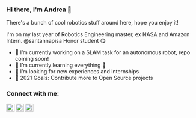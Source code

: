 ### Hi there, I'm Andrea 👋
There's a bunch of cool robotics stuff around here, hope you enjoy it!

I'm on my last year of Robotics Engineering master, ex NASA and Amazon Intern. @santannapisa Honor student 😋

- 🔭 I’m currently working on a SLAM task for an autonomous robot, repo coming soon!
- 🌱 I’m currently learning everything 🤣
- 👯 I’m looking for new experiences and internships
- 🥅 2021 Goals: Contribute more to Open Source projects

### Connect with me:

[<img align="left" alt="codeSTACKr | Twitter" width="22px" src="https://cdn.jsdelivr.net/npm/simple-icons@v3/icons/twitter.svg" />][twitter]
[<img align="left" alt="codeSTACKr | LinkedIn" width="22px" src="https://cdn.jsdelivr.net/npm/simple-icons@v3/icons/linkedin.svg" />][linkedin]
[<img align="left" alt="codeSTACKr | Instagram" width="22px" src="https://cdn.jsdelivr.net/npm/simple-icons@v3/icons/instagram.svg" />][instagram]

<br />

[twitter]: https://twitter.com/abcamiletto
[instagram]: https://www.instagram.com/andreacamiletto/
[linkedin]: https://www.linkedin.com/in/abcamiletto/
